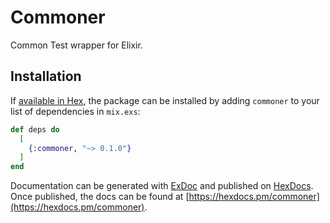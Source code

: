 # Commoner

Common Test wrapper for Elixir.

## Installation

If [available in Hex](https://hex.pm/docs/publish), the package can be installed
by adding `commoner` to your list of dependencies in `mix.exs`:

```elixir
def deps do
  [
    {:commoner, "~> 0.1.0"}
  ]
end
```

Documentation can be generated with [ExDoc](https://github.com/elixir-lang/ex_doc)
and published on [HexDocs](https://hexdocs.pm). Once published, the docs can
be found at [https://hexdocs.pm/commoner](https://hexdocs.pm/commoner).

